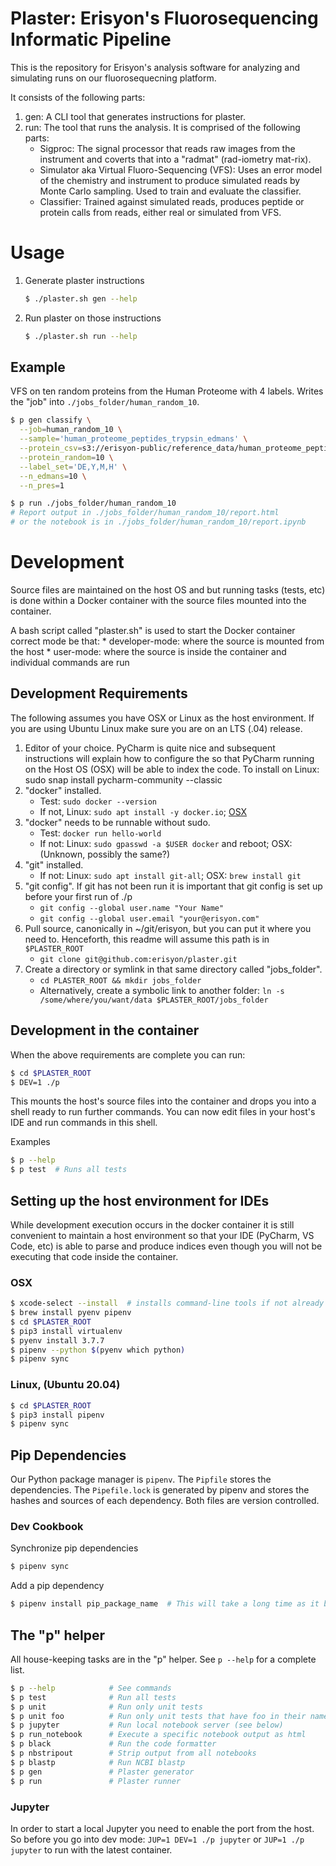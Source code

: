# Plaster: Erisyon's Fluorosequencing Informatic Pipeline

This is the repository for Erisyon's analysis software for analyzing and simulating
runs on our fluorosequecning platform.

It consists of the following parts:

1. gen: A CLI tool that generates instructions for plaster.
1. run: The tool that runs the analysis. It is comprised of the following parts:
    * Sigproc: The signal processor that reads raw images from the instrument
       and coverts that into a "radmat" (rad-iometry mat-rix).
    * Simulator aka Virtual Fluoro-Sequencing (VFS): Uses an error model of the chemistry
       and instrument to produce simulated reads by Monte Carlo sampling.
       Used to train and evaluate the classifier.
    * Classifier: Trained against simulated reads, produces peptide or protein calls from reads,
       either real or simulated from VFS.

# Usage

1. Generate plaster instructions
    ```bash
    $ ./plaster.sh gen --help
    ```

1. Run plaster on those instructions
    ```bash
    $ ./plaster.sh run --help
    ```
   
## Example

VFS on ten random proteins from the Human Proteome with 4 labels.
Writes the "job" into `./jobs_folder/human_random_10`.

```bash
$ p gen classify \
  --job=human_random_10 \
  --sample='human_proteome_peptides_trypsin_edmans' \
  --protein_csv=s3://erisyon-public/reference_data/human_proteome_peptides_trypsin.csv \
  --protein_random=10 \
  --label_set='DE,Y,M,H' \
  --n_edmans=10 \
  --n_pres=1

$ p run ./jobs_folder/human_random_10
# Report output in ./jobs_folder/human_random_10/report.html
# or the notebook is in ./jobs_folder/human_random_10/report.ipynb
```


# Development

Source files are maintained on the host OS and but running tasks (tests, etc) is
done within a Docker container with the source files mounted into the container.

A bash script called "plaster.sh" is used to start the Docker container correct mode be that:
    * developer-mode: where the source is mounted from the host
    * user-mode: where the source is inside the container and individual commands are run

## Development Requirements

The following assumes you have OSX or Linux as the host environment.
If you are using Ubuntu Linux make sure you are on an LTS (.04) release.

1. Editor of your choice. PyCharm is quite nice and subsequent
   instructions will explain how to configure the so that PyCharm running
   on the Host OS (OSX) will be able to index the code.
   To install on Linux:
   sudo snap install pycharm-community --classic
1. "docker" installed.
    - Test: `sudo docker --version`
    - If not, Linux: `sudo apt install -y docker.io`; [OSX](https://docs.docker.com/docker-for-mac/install/)
1. "docker" needs to be runnable without sudo.
    - Test: `docker run hello-world`
    - If not: Linux: `sudo gpasswd -a $USER docker` and reboot; OSX: (Unknown, possibly the same?)
1. "git" installed.
    - If not: Linux: `sudo apt install git-all`; OSX: `brew install git`
1. "git config". If git has not been run it is important that git config is set up before your first run of ./p
    - `git config --global user.name "Your Name"`
    - `git config --global user.email "your@erisyon.com"`
1. Pull source, canonically in ~/git/erisyon, but you can put it where you need to.
   Henceforth, this readme will assume this path is in `$PLASTER_ROOT`
    - `git clone git@github.com:erisyon/plaster.git`
1. Create a directory or symlink in that same directory called "jobs_folder".
    - `cd PLASTER_ROOT && mkdir jobs_folder`
    - Alternatively, create a symbolic link to another folder: `ln -s /some/where/you/want/data $PLASTER_ROOT/jobs_folder`

## Development in the container

When the above requirements are complete you can run:

```bash
$ cd $PLASTER_ROOT
$ DEV=1 ./p
```

This mounts the host's source files into the container and drops you into a shell ready to run further commands.
You can now edit files in your host's IDE and run commands in this shell.

Examples
```bash
$ p --help
$ p test  # Runs all tests
```

## Setting up the host environment for IDEs

While development execution occurs in the docker container it is still
convenient to maintain a host environment so that your IDE (PyCharm, VS Code, etc)
is able to parse and produce indices even though you will not be executing that
code inside the container.

### OSX
```bash
$ xcode-select --install  # installs command-line tools if not already installed
$ brew install pyenv pipenv
$ cd $PLASTER_ROOT
$ pip3 install virtualenv
$ pyenv install 3.7.7
$ pipenv --python $(pyenv which python)
$ pipenv sync
```

### Linux, (Ubuntu 20.04)
```bash
$ cd $PLASTER_ROOT
$ pip3 install pipenv
$ pipenv sync
```

## Pip Dependencies

Our Python package manager is `pipenv`.
The `Pipfile` stores the dependencies.
The `Pipefile.lock` is generated by pipenv and stores the hashes and sources
of each dependency. Both files are version controlled.

### Dev Cookbook

Synchronize pip dependencies

```bash
$ pipenv sync
```

Add a pip dependency

```bash
$ pipenv install pip_package_name  # This will take a long time as it builds a new .lock file
```

## The "p" helper

All house-keeping tasks are in the "p" helper. See `p --help` for a complete list.

```bash
$ p --help            # See commands
$ p test              # Run all tests
$ p unit              # Run only unit tests
$ p unit foo          # Run only unit tests that have foo in their name
$ p jupyter           # Run local notebook server (see below)
$ p run_notebook      # Execute a specific notebook output as html
$ p black             # Run the code formatter
$ p nbstripout        # Strip output from all notebooks
$ p blastp            # Run NCBI blastp
$ p gen               # Plaster generator 
$ p run               # Plaster runner
```

### Jupyter

In order to start a local Jupyter you need to enable the port from the host. So before you go into
dev mode: `JUP=1 DEV=1 ./p jupyter` or `JUP=1 ./p jupyter` to run with the latest container.

